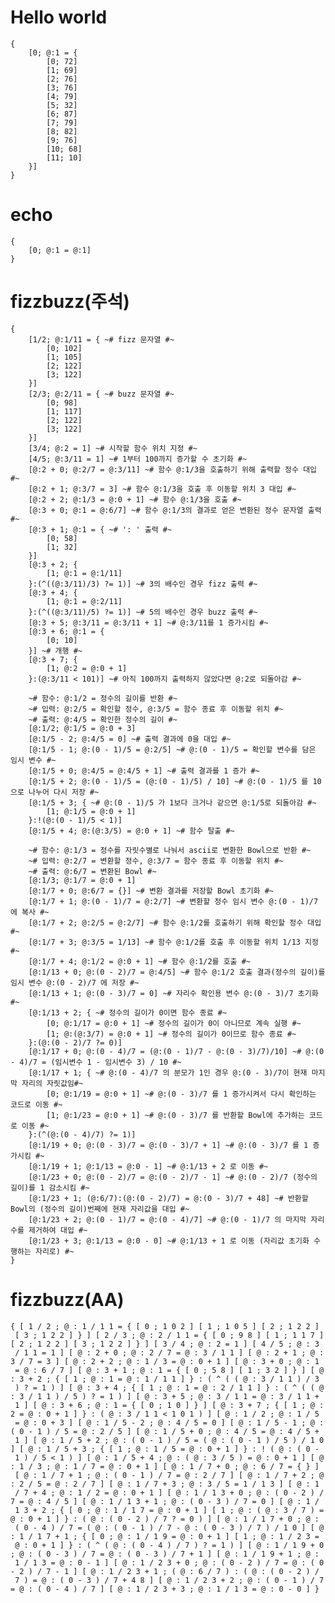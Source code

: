 # Hello world
    {
        [0; @:1 = {
            [0; 72]
            [1; 69]
            [2; 76]
            [3; 76]
            [4; 79]
            [5; 32]
            [6; 87]
            [7; 79]
            [8; 82]
            [9; 76]
            [10; 68]
            [11; 10]
        }]
    }

# echo
    {
        [0; @:1 = @:1]
    }
    

# fizzbuzz(주석)
    {
        [1/2; @:1/11 = { ~# fizz 문자열 #~
            [0; 102]
            [1; 105]
            [2; 122]
            [3; 122]
        }]
        [2/3; @:2/11 = { ~# buzz 문자열 #~
            [0; 98]
            [1; 117]
            [2; 122]
            [3; 122]
        }]
        [3/4; @:2 = 1] ~# 시작할 함수 위치 지정 #~
        [4/5; @:3/11 = 1] ~# 1부터 100까지 증가할 수 초기화 #~
        [@:2 + 0; @:2/7 = @:3/11] ~# 함수 @:1/3을 호출하기 위해 출력할 정수 대입 #~
        [@:2 + 1; @:3/7 = 3] ~# 함수 @:1/3을 호출 후 이동할 위치 3 대입 #~
        [@:2 + 2; @:1/3 = @:0 + 1] ~# 함수 @:1/3을 호출 #~
        [@:3 + 0; @:1 = @:6/7] ~# 함수 @:1/3의 결과로 얻은 변환된 정수 문자열 출력 #~
        [@:3 + 1; @:1 = { ~# ': ' 출력 #~
            [0; 58]
            [1; 32]
        }]
        [@:3 + 2; {
            [1; @:1 = @:1/11]
        }:(^((@:3/11)/3) ?= 1)] ~# 3의 배수인 경우 fizz 출력 #~
        [@:3 + 4; {
            [1; @:1 = @:2/11]
        }:(^((@:3/11)/5) ?= 1)] ~# 5의 배수인 경우 buzz 출력 #~
        [@:3 + 5; @:3/11 = @:3/11 + 1] ~# @:3/11를 1 증가시킴 #~
        [@:3 + 6; @:1 = {
            [0; 10]
        }] ~# 개행 #~
        [@:3 + 7; {
            [1; @:2 = @:0 + 1]
        }:(@:3/11 < 101)] ~# 아직 100까지 출력하지 않았다면 @:2로 되돌아감 #~
    
        ~# 함수: @:1/2 = 정수의 길이를 반환 #~
        ~# 입력: @:2/5 = 확인할 정수, @:3/5 = 함수 종료 후 이동할 위치 #~
        ~# 출력: @:4/5 = 확인한 정수의 길이 #~
        [@:1/2; @:1/5 = @:0 + 3]
        [@:1/5 - 2; @:4/5 = 0] ~# 출력 결과에 0을 대입 #~
        [@:1/5 - 1; @:(0 - 1)/5 = @:2/5] ~# @:(0 - 1)/5 = 확인할 변수를 담은 임시 변수 #~
        [@:1/5 + 0; @:4/5 = @:4/5 + 1] ~# 출력 결과를 1 증가 #~
        [@:1/5 + 2; @:(0 - 1)/5 = (@:(0 - 1)/5) / 10] ~# @:(0 - 1)/5 를 10으로 나누어 다시 저장 #~
        [@:1/5 + 3; { ~# @:(0 - 1)/5 가 1보다 크거나 같으면 @:1/5로 되돌아감 #~
            [1; @:1/5 = @:0 + 1]
        }:!(@:(0 - 1)/5 < 1)]
        [@:1/5 + 4; @:(@:3/5) = @:0 + 1] ~# 함수 탈출 #~
    
        ~# 함수: @:1/3 = 정수를 자릿수별로 나눠서 ascii로 변환한 Bowl으로 반환 #~
        ~# 입력: @:2/7 = 변환할 정수, @:3/7 = 함수 종료 후 이동할 위치 #~
        ~# 출력: @:6/7 = 변환된 Bowl #~
        [@:1/3; @:1/7 = @:0 + 1]
        [@:1/7 + 0; @:6/7 = {}] ~# 변환 결과를 저장할 Bowl 초기화 #~
        [@:1/7 + 1; @:(0 - 1)/7 = @:2/7] ~# 변환할 정수 임시 변수 @:(0 - 1)/7 에 복사 #~
        [@:1/7 + 2; @:2/5 = @:2/7] ~# 함수 @:1/2를 호출하기 위해 확인할 정수 대입 #~
        [@:1/7 + 3; @:3/5 = 1/13] ~# 함수 @:1/2를 호출 후 이동할 위치 1/13 지정 #~
        [@:1/7 + 4; @:1/2 = @:0 + 1] ~# 함수 @:1/2를 호출 #~
        [@:1/13 + 0; @:(0 - 2)/7 = @:4/5] ~# 함수 @:1/2 호출 결과(정수의 길이)를 임시 변수 @:(0 - 2)/7 에 저장 #~
        [@:1/13 + 1; @:(0 - 3)/7 = 0] ~# 자리수 확인용 변수 @:(0 - 3)/7 초기화 #~
        [@:1/13 + 2; { ~# 정수의 길이가 0이면 함수 종료 #~
            [0; @:1/17 = @:0 + 1] ~# 정수의 길이가 0이 아니므로 계속 실행 #~
            [1; @:(@:3/7) = @:0 + 1] ~# 정수의 길이가 0이므로 함수 종료 #~
        }:(@:(0 - 2)/7 ?= 0)]
        [@:1/17 + 0; @:(0 - 4)/7 = (@:(0 - 1)/7 - @:(0 - 3)/7)/10] ~# @:(0 - 4)/7 = (임시변수 1 - 임시변수 3) / 10 #~
        [@:1/17 + 1; { ~# @:(0 - 4)/7 의 분모가 1인 경우 @:(0 - 3)/7이 현재 마지막 자리의 자릿값임#~
            [0; @:1/19 = @:0 + 1] ~# @:(0 - 3)/7 를 1 증가시켜서 다시 확인하는 코드로 이동 #~
            [1; @:1/23 = @:0 + 1] ~# @:(0 - 3)/7 를 반환할 Bowl에 추가하는 코드로 이동 #~
        }:(^(@:(0 - 4)/7) ?= 1)]
        [@:1/19 + 0; @:(0 - 3)/7 = @:(0 - 3)/7 + 1] ~# @:(0 - 3)/7 를 1 증가시킴 #~
        [@:1/19 + 1; @:1/13 = @:0 - 1] ~# @:1/13 + 2 로 이동 #~
        [@:1/23 + 0; @:(0 - 2)/7 = @:(0 - 2)/7 - 1] ~# @:(0 - 2)/7 (정수의 길이)를 1 감소시킴 #~
        [@:1/23 + 1; (@:6/7):(@:(0 - 2)/7) = @:(0 - 3)/7 + 48] ~# 반환할 Bowl의 (정수의 길이)번째에 현재 자리값을 대입 #~
        [@:1/23 + 2; @:(0 - 1)/7 = @:(0 - 4)/7] ~# @:(0 - 1)/7 의 마지막 자리수를 제거하여 대입 #~
        [@:1/23 + 3; @:1/13 = @:0 - 0] ~# @:1/13 + 1 로 이동 (자리값 초기화 수행하는 자리로) #~
    }
    
# fizzbuzz(AA)

    { [ 1 / 2 ; @ : 1 / 1 1 = { [ 0 ; 1 0 2 ] [ 1 ; 1 0 5 ] [ 2 ; 1 2 2 ]
     [ 3 ; 1 2 2 ] } ] [ 2 / 3 ; @ : 2 / 1 1 = { [ 0 ; 9 8 ] [ 1 ; 1 1 7 ]
    [ 2 ; 1 2 2 ] [ 3 ; 1 2 2 ] } ] [ 3 / 4 ; @ : 2 = 1 ] [ 4 / 5 ; @ : 3
     / 1 1 = 1 ] [ @ : 2 + 0 ; @ : 2 / 7 = @ : 3 / 1 1 ] [ @ : 2 + 1 ; @ :
    3 / 7 = 3 ] [ @ : 2 + 2 ; @ : 1 / 3 = @ : 0 + 1 ] [ @ : 3 + 0 ; @ : 1
     = @ : 6 / 7 ] [ @ : 3 + 1 ; @ : 1 = { [ 0 ; 5 8 ] [ 1 ; 3 2 ] } ] [ @
    : 3 + 2 ; { [ 1 ; @ : 1 = @ : 1 / 1 1 ] } : ( ^ ( ( @ : 3 / 1 1 ) / 3
     ) ? = 1 ) ] [ @ : 3 + 4 ; { [ 1 ; @ : 1 = @ : 2 / 1 1 ] } : ( ^ ( ( @
    : 3 / 1 1 ) / 5 ) ? = 1 ) ] [ @ : 3 + 5 ; @ : 3 / 1 1 = @ : 3 / 1 1 +
     1 ] [ @ : 3 + 6 ; @ : 1 = { [ 0 ; 1 0 ] } ] [ @ : 3 + 7 ; { [ 1 ; @ :
    2 = @ : 0 + 1 ] } : ( @ : 3 / 1 1 < 1 0 1 ) ] [ @ : 1 / 2 ; @ : 1 / 5
     = @ : 0 + 3 ] [ @ : 1 / 5 - 2 ; @ : 4 / 5 = 0 ] [ @ : 1 / 5 - 1 ; @ :
    ( 0 - 1 ) / 5 = @ : 2 / 5 ] [ @ : 1 / 5 + 0 ; @ : 4 / 5 = @ : 4 / 5 +
     1 ] [ @ : 1 / 5 + 2 ; @ : ( 0 - 1 ) / 5 = ( @ : ( 0 - 1 ) / 5 ) / 1 0
    ] [ @ : 1 / 5 + 3 ; { [ 1 ; @ : 1 / 5 = @ : 0 + 1 ] } : ! ( @ : ( 0 -
     1 ) / 5 < 1 ) ] [ @ : 1 / 5 + 4 ; @ : ( @ : 3 / 5 ) = @ : 0 + 1 ] [ @
    : 1 / 3 ; @ : 1 / 7 = @ : 0 + 1 ] [ @ : 1 / 7 + 0 ; @ : 6 / 7 = { } ]
     [ @ : 1 / 7 + 1 ; @ : ( 0 - 1 ) / 7 = @ : 2 / 7 ] [ @ : 1 / 7 + 2 ; @
    : 2 / 5 = @ : 2 / 7 ] [ @ : 1 / 7 + 3 ; @ : 3 / 5 = 1 / 1 3 ] [ @ : 1
     / 7 + 4 ; @ : 1 / 2 = @ : 0 + 1 ] [ @ : 1 / 1 3 + 0 ; @ : ( 0 - 2 ) /
    7 = @ : 4 / 5 ] [ @ : 1 / 1 3 + 1 ; @ : ( 0 - 3 ) / 7 = 0 ] [ @ : 1 /
     1 3 + 2 ; { [ 0 ; @ : 1 / 1 7 = @ : 0 + 1 ] [ 1 ; @ : ( @ : 3 / 7 ) =
    @ : 0 + 1 ] } : ( @ : ( 0 - 2 ) / 7 ? = 0 ) ] [ @ : 1 / 1 7 + 0 ; @ :
     ( 0 - 4 ) / 7 = ( @ : ( 0 - 1 ) / 7 - @ : ( 0 - 3 ) / 7 ) / 1 0 ] [ @
    : 1 / 1 7 + 1 ; { [ 0 ; @ : 1 / 1 9 = @ : 0 + 1 ] [ 1 ; @ : 1 / 2 3 =
     @ : 0 + 1 ] } : ( ^ ( @ : ( 0 - 4 ) / 7 ) ? = 1 ) ] [ @ : 1 / 1 9 + 0
    ; @ : ( 0 - 3 ) / 7 = @ : ( 0 - 3 ) / 7 + 1 ] [ @ : 1 / 1 9 + 1 ; @ :
     1 / 1 3 = @ : 0 - 1 ] [ @ : 1 / 2 3 + 0 ; @ : ( 0 - 2 ) / 7 = @ : ( 0
    - 2 ) / 7 - 1 ] [ @ : 1 / 2 3 + 1 ; ( @ : 6 / 7 ) : ( @ : ( 0 - 2 ) /
     7 ) = @ : ( 0 - 3 ) / 7 + 4 8 ] [ @ : 1 / 2 3 + 2 ; @ : ( 0 - 1 ) / 7
    = @ : ( 0 - 4 ) / 7 ] [ @ : 1 / 2 3 + 3 ; @ : 1 / 1 3 = @ : 0 - 0 ] }
